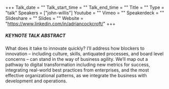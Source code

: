 +++
Talk_date = ""
Talk_start_time = ""
Talk_end_time = ""
Title = ""
Type = "talk"
Speakers = ["john-willis"]
Youtube = ""
Vimeo = ""
Speakerdeck = ""
Slideshare = ""
Slides = ""
Website = "https://www.linkedin.com/in/adriancockcroft/"
+++

##### KEYNOTE TALK ABSTRACT

What does it take to innovate quickly? I’ll address how blockers to innovation –  including culture, skills, antiquated processes, and board level concerns – can stand in the way of business agility. We’ll map out a pathway to digital transformation including new metrics for success, integrating real-world best practices from enterprises, and the most effective organizational patterns, as we integrate the business with development and operations.
